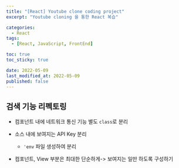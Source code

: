 ```yaml
---
title: "[React] Youtube clone coding project"
excerpt: "Youtube cloning 을 통한 React 복습"

categories:
  - React
tags:
  - [React, JavaScript, FrontEnd]

toc: true
toc_sticky: true

date: 2022-05-09
last_modified_at: 2022-05-09
published: false
---
```


## 검색 기능 리펙토링

- 컴포넌트 내에 네트워크 통신 기능 별도 `class`로 분리
- 소스 내에 보여지는 API Key 분리

  - `'env` 파일 생성하여 분리

- 컴포넌트, View 부분은 최대한 단순하게-> 보여지는 일만 하도록 구성하기
